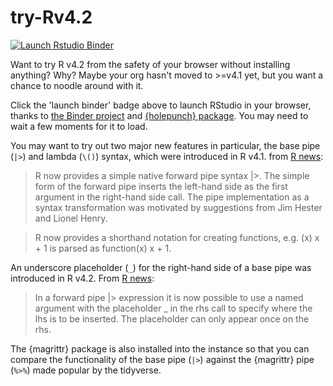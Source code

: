 
# try-Rv4.2

<!-- badges: start -->
[![Launch Rstudio Binder](http://mybinder.org/badge_logo.svg)](https://mybinder.org/v2/gh/matt-dray/try-Rv4.2/main?urlpath=rstudio)
<!-- badges: end -->

Want to try R v4.2 from the safety of your browser without installing anything? Why? Maybe your org hasn't moved to >=v4.1 yet, but you want a chance to noodle around with it. 

Click the 'launch binder' badge above to launch RStudio in your browser, thanks to [the Binder project](https://mybinder.org/) and [{holepunch} package](https://github.com/karthik/holepunch). You may need to wait a few moments for it to load.

You may want to try out two major new features in particular, the base pipe (`|>`) and lambda (`\()`) syntax, which were introduced in R v4.1. from [R news](https://cran.r-project.org/doc/manuals/r-devel/NEWS.html):

> R now provides a simple native forward pipe syntax |>. The simple form of the forward pipe inserts the left-hand side as the first argument in the right-hand side call. The pipe implementation as a syntax transformation was motivated by suggestions from Jim Hester and Lionel Henry.

> R now provides a shorthand notation for creating functions, e.g. \(x) x + 1 is parsed as function(x) x + 1.

An underscore placeholder (`_`) for the right-hand side of a base pipe was introduced in R v4.2. From [R news](https://cran.r-project.org/doc/manuals/r-devel/NEWS.html):

>In a forward pipe |> expression it is now possible to use a named argument with the placeholder _ in the rhs call to specify where the lhs is to be inserted. The placeholder can only appear once on the rhs.

The {magrittr} package is also installed into the instance so that you can compare the functionality of the base pipe (`|>`) against the {magrittr} pipe (`%>%`) made popular by the tidyverse.
